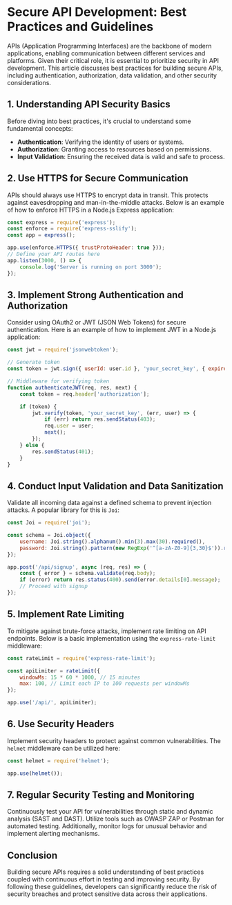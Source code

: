 # Secure API Development: Best Practices and Guidelines

APIs (Application Programming Interfaces) are the backbone of modern applications, enabling communication between different services and platforms. Given their critical role, it is essential to prioritize security in API development. This article discusses best practices for building secure APIs, including authentication, authorization, data validation, and other security considerations.

## 1. Understanding API Security Basics
Before diving into best practices, it's crucial to understand some fundamental concepts:
- **Authentication**: Verifying the identity of users or systems.
- **Authorization**: Granting access to resources based on permissions.
- **Input Validation**: Ensuring the received data is valid and safe to process.

## 2. Use HTTPS for Secure Communication
APIs should always use HTTPS to encrypt data in transit. This protects against eavesdropping and man-in-the-middle attacks. Below is an example of how to enforce HTTPS in a Node.js Express application:

```javascript
const express = require('express');
const enforce = require('express-sslify');
const app = express();

app.use(enforce.HTTPS({ trustProtoHeader: true }));
// Define your API routes here
app.listen(3000, () => {
    console.log('Server is running on port 3000');
});
```

## 3. Implement Strong Authentication and Authorization
Consider using OAuth2 or JWT (JSON Web Tokens) for secure authentication. Here is an example of how to implement JWT in a Node.js application:

```javascript
const jwt = require('jsonwebtoken');

// Generate token
const token = jwt.sign({ userId: user.id }, 'your_secret_key', { expiresIn: '1h' });

// Middleware for verifying token
function authenticateJWT(req, res, next) {
    const token = req.header['authorization'];

    if (token) {
        jwt.verify(token, 'your_secret_key', (err, user) => {
            if (err) return res.sendStatus(403);
            req.user = user;
            next();
        });
    } else {
        res.sendStatus(401);
    }
}
```

## 4. Conduct Input Validation and Data Sanitization
Validate all incoming data against a defined schema to prevent injection attacks. A popular library for this is `Joi`:

```javascript
const Joi = require('joi');

const schema = Joi.object({
    username: Joi.string().alphanum().min(3).max(30).required(),
    password: Joi.string().pattern(new RegExp('^[a-zA-Z0-9]{3,30}$')).required(),
});

app.post('/api/signup', async (req, res) => {
    const { error } = schema.validate(req.body);
    if (error) return res.status(400).send(error.details[0].message);
    // Proceed with signup
});
```

## 5. Implement Rate Limiting
To mitigate against brute-force attacks, implement rate limiting on API endpoints. Below is a basic implementation using the `express-rate-limit` middleware:

```javascript
const rateLimit = require('express-rate-limit');

const apiLimiter = rateLimit({
    windowMs: 15 * 60 * 1000, // 15 minutes
    max: 100, // Limit each IP to 100 requests per windowMs
});

app.use('/api/', apiLimiter);
```

## 6. Use Security Headers
Implement security headers to protect against common vulnerabilities. The `helmet` middleware can be utilized here:

```javascript
const helmet = require('helmet');

app.use(helmet());
```

## 7. Regular Security Testing and Monitoring
Continuously test your API for vulnerabilities through static and dynamic analysis (SAST and DAST). Utilize tools such as OWASP ZAP or Postman for automated testing. Additionally, monitor logs for unusual behavior and implement alerting mechanisms.

## Conclusion
Building secure APIs requires a solid understanding of best practices coupled with continuous effort in testing and improving security. By following these guidelines, developers can significantly reduce the risk of security breaches and protect sensitive data across their applications.
